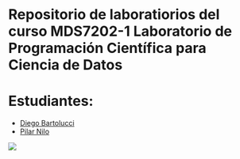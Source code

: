 # Repositorio de laboratiorios del curso MDS7202-1 Laboratorio de Programación Científica para Ciencia de Datos

# Estudiantes:
- [Diego Bartolucci](https://github.com/DiegoBarto01/DiegoBarto01)
- [Pilar Nilo](https://github.com/PilarNilo/Pilar-Nilo-V.git)

<img src="https://tenor.com/bQ6Vf.gif">